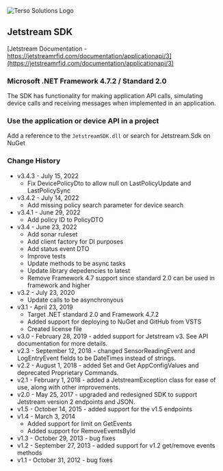 ![Terso Solutions Logo](https://cdn.tersosolutions.com/github/TersoHorizontal_BlackGreen.png "Terso Solutions, Inc.")

## Jetstream SDK
[Jetstream Documentation - https://jetstreamrfid.com/documentation/applicationapi/3](https://jetstreamrfid.com/documentation/applicationapi/3)
 
### Microsoft .NET Framework 4.7.2 / Standard 2.0
The SDK has functionality for making application API calls, simulating device calls and receiving messages when implemented in an application.

### Use the application or device API in a project
Add a reference to the `JetstreamSDK.dll` or search for Jetstream.Sdk on NuGet

### Change History
* v3.4.3 - July 15, 2022
  * Fix DevicePolicyDto to allow null on LastPolicyUpdate and LastPolicySync
* v3.4.2 - July 14, 2022
  * Add missing policy search parameter for device search
* v3.4.1 - June 29, 2022
  * Add policy ID to PolicyDTO
* v3.4 - June 23, 2022
  * Add sonar ruleset
  * Add client factory for DI purposes
  * Add status event DTO
  * Improve tests
  * Update methods to be async tasks
  * Update library depedencies to latest
  * Remove Framework 4.7 support since standard 2.0 can be used in framework and higher
* v3.2 - July 23, 2020
  * Update calls to be asynchronyous
* v3.1 - April 23, 2019
  * Target .NET standard 2.0 and Framework 4.7.2
  * Added support for deploying to NuGet and GitHub from VSTS
  * Created license file
* v3.0 - February 28, 2019 - added support for Jetstream v3. See API documentation for more details.
* v2.3 - September 12, 2018 - changed SensorReadingEvent and LogEntryEvent fields to be DateTimes instead of strings.
* v2.2 - August 1, 2018 - added Set and Get AppConfigValues and deprecated Proprietary Commands.
* v2.1 - February 1, 2018 - added a JetstreamException class for ease of use, along with other improvements.
* v2.0 - May 25, 2017 - upgraded and redesigned SDK to support Jetstream version 2 endpoints and JSON.
* v1.5 - October 14, 2015 - added support for the v1.5 endpoints
* v1.4 - March 3, 2014
  * Added support for limit on GetEvents
  * Added support for RemoveEventsById
* v1.3 - October 29, 2013 - bug fixes
* v1.2 - September 27, 2013 - added support for v1.2 get/remove events methods
* v1.1 - October 31, 2012 - bug fixes
